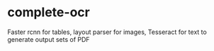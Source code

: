 # complete-ocr
Faster rcnn for tables, layout parser for images, Tesseract for text to generate output sets of PDF
